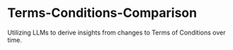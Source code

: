 # Terms-Conditions-Comparison
Utilizing LLMs to derive insights from changes to Terms of Conditions over time. 
